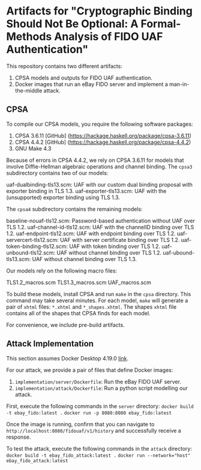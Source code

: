 # Artifacts for "Cryptographic Binding Should Not Be Optional: A Formal-Methods Analysis of FIDO UAF Authentication"

This repository contains two different artifacts:

1. CPSA models and outputs for FIDO UAF authentication.
2. Docker images that run an eBay FIDO server and implement a man-in-the-middle attack.

## CPSA

To compile our CPSA models, you require the following software packages:

1. CPSA 3.6.11 [GitHub] (https://hackage.haskell.org/package/cpsa-3.6.11)
2. CPSA 4.4.2 [GitHub] (https://hackage.haskell.org/package/cpsa-4.4.2)
3. GNU Make 4.3

Because of errors in CPSA 4.4.2, we rely on CPSA 3.6.11 for models that involve Diffie-Hellman algebraic
operations and channel binding. The `cpsa3` subdirectory contains two of our models:

uaf-dualbinding-tls13.scm: UAF with our custom dual binding proposal with exporter binding in TLS 1.3.
uaf-exporter-tls13.scm: UAF with the (unsupported) exporter binding using TLS 1.3.

The `cpsa4` subdirectory contains the remaining models:

baseline-nouaf-tls12.scm: Password-based authentication without UAF over TLS 1.2.
uaf-channel-id-tls12.scm: UAF with the channelID binding over TLS 1.2.
uaf-endpoint-tls12.scm: UAF with endpoint binding over TLS 1.2.
uaf-servercert-tls12.scm: UAF with server certificate binding over TLS 1.2.
uaf-token-binding-tls12.scm: UAF with token binding over TLS 1.2.
uaf-unbound-tls12.scm: UAF without channel binding over TLS 1.2.
uaf-ubound-tls13.scm: UAF without channel binding over TLS 1.3.

Our models rely on the following macro files:

TLS1.2_macros.scm
TLS1.3_macros.scm
UAF_macros.scm

To build these models, install CPSA and run `make` in the `cpsa` directory. This command may take several minutes.
For each model, `make` will generate a pair of `xhtml` files: `*.xhtml` and `*_shapes.xhtml`.
The shapes `xhtml` file contains all of the shapes that CPSA finds for each model.

For convenience, we include pre-build artifacts.

## Attack Implementation

This section assumes Docker Desktop 4.19.0 [link](https://www.docker.com/products/docker-desktop/). 

For our attack, we provide a pair of files that define Docker images:

1. `implementation/server/Dockerfile`: Run the eBay FIDO UAF server.
2. `implementation/attack/Dockerfile`: Run a python script modelling our attack.

First, execute the following commands in the `server` directory:
`docker build -t ebay_fido:latest .`
`docker run -p 8080:8080 ebay_fido:latest`

Once the image is running, confirm that you can navigate to `http://localhost:8080/fidouaf/v1/history` and
successfully receive a response.

To test the attack, execute the following commands in the `attack` directory:
`docker build -t ebay_fido_attack:latest .`
`docker run --network="host" ebay_fido_attack:latest`
